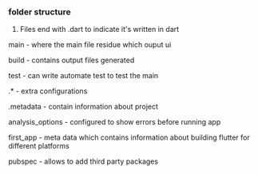 ### folder structure
1. Files end with .dart to indicate it's written in dart

main - where the main file residue which ouput ui

build - contains output files generated

test - can write automate test to test the main 

.* - extra configurations

.metadata - contain information about project

analysis_options - configured to show errors before running app

first_app - meta data which contains information about building flutter for different platforms

pubspec - allows to add third party packages